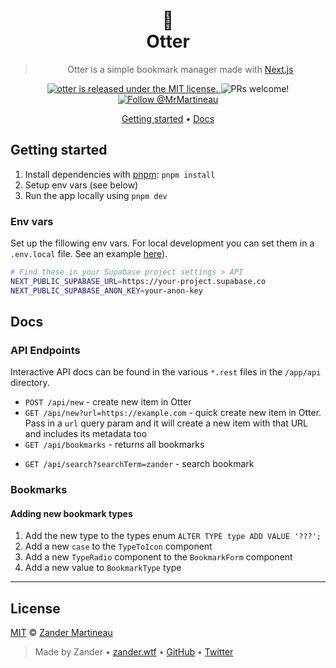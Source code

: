 <div align="center">

  <h1>🦦<br/>Otter</h1>

> Otter is a simple bookmark manager made with [Next.js](https://nextjs.org)

  <p>
    <a
      href="https://github.com/MrMartineau/otter/blob/master/LICENSE"
    >
      <img
        src="https://img.shields.io/badge/license-MIT-blue.svg"
        alt="otter is released under the MIT license."
      />
    </a>
    <img
      src="https://img.shields.io/badge/PRs-welcome-brightgreen.svg"
      alt="PRs welcome!"
    />
    <a href="https://twitter.com/intent/follow?screen_name=MrMartineau">
      <img
        src="https://img.shields.io/twitter/follow/MrMartineau.svg?label=Follow%20@MrMartineau"
        alt="Follow @MrMartineau"
      />
    </a>
  </p>

  <p>
    <a href="#getting-started">Getting started</a> •
    <a href="#docs">Docs</a>
  </p>
</div>

## Getting started

1. Install dependencies with [pnpm](https://pnpm.io): `pnpm install`
2. Setup env vars (see below)
3. Run the app locally using `pnpm dev`

### Env vars

Set up the fillowing env vars. For local development you can set them in a `.env.local` file. See an example [here](../../examples/nextjs/.env.local.example)).

```bash
# Find these in your Supabase project settings > API
NEXT_PUBLIC_SUPABASE_URL=https://your-project.supabase.co
NEXT_PUBLIC_SUPABASE_ANON_KEY=your-anon-key
```

## Docs

### API Endpoints

Interactive API docs can be found in the various `*.rest` files in the `/app/api` directory.

- `POST /api/new` - create new item in Otter
- `GET /api/new?url=https://example.com` - quick create new item in Otter. Pass in a `url` query param and it will create a new item with that URL and includes its metadata too
- `GET /api/bookmarks` - returns all bookmarks
<!-- - `GET /api/bookmarks/:id` - returns a single bookmark -->
- `GET /api/search?searchTerm=zander` - search bookmark

### Bookmarks

#### Adding new bookmark types

1. Add the new type to the types enum `ALTER TYPE type ADD VALUE '???';`
2. Add a new `case` to the `TypeToIcon` component
3. Add a new `TypeRadio` component to the `BookmarkForm` component
4. Add a new value to `BookmarkType` type

---

## License

[MIT](https://choosealicense.com/licenses/mit/) © [Zander Martineau](https://zander.wtf)

> Made by Zander • [zander.wtf](https://zander.wtf) • [GitHub](https://github.com/mrmartineau/) • [Twitter](https://twitter.com/mrmartineau/)
